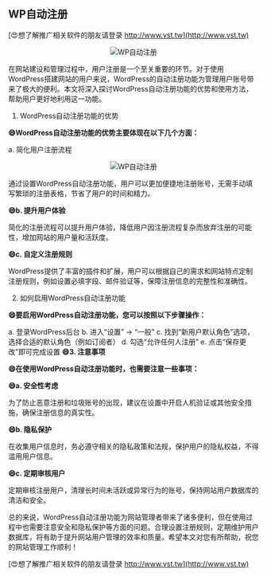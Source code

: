 ## **WP自动注册**

[😍想了解推广相关软件的朋友请登录 http://www.vst.tw](http://www.vst.tw)

 <center><img src="https://vst.tw/MP4/tuiguang/png/6.png" alt="WP自动注册"></center>

在网站建设和管理过程中，用户注册是一个至关重要的环节。对于使用WordPress搭建网站的用户来说，WordPress的自动注册功能为管理用户账号带来了极大的便利。本文将深入探讨WordPress自动注册功能的优势和使用方法，帮助用户更好地利用这一功能。

1. WordPress自动注册功能的优势

**😄WordPress自动注册功能的优势主要体现在以下几个方面：**

a. 简化用户注册流程

 <center><img src="https://vst.tw/MP4/tuiguang/png/1.png" alt="WP自动注册"></center>

通过设置WordPress自动注册功能，用户可以更加便捷地注册账号，无需手动填写繁琐的注册表格，节省了用户的时间和精力。

**😄b. 提升用户体验**

简化的注册流程可以提升用户体验，降低用户因注册流程复杂而放弃注册的可能性，增加网站的用户量和活跃度。

**😄c. 自定义注册规则**

WordPress提供了丰富的插件和扩展，用户可以根据自己的需求和网站特点定制注册规则，例如设置必填字段、邮件验证等，保障注册信息的完整性和准确性。

2. 如何启用WordPress自动注册功能

**😄要启用WordPress自动注册功能，您可以按照以下步骤操作：**

a. 登录WordPress后台
b. 进入“设置” -> “一般”
c. 找到“新用户默认角色”选项，选择合适的默认角色（例如订阅者）
d. 勾选“允许任何人注册”
e. 点击“保存更改”即可完成设置
**😄3. 注意事项**

**😄在使用WordPress自动注册功能时，也需要注意一些事项：**

**😄a. 安全性考虑**

为了防止恶意注册和垃圾账号的出现，建议在设置中开启人机验证或其他安全措施，确保注册信息的真实性。

**😄b. 隐私保护**

在收集用户信息时，务必遵守相关的隐私政策和法规，保护用户的隐私权益，不得滥用用户信息。

**😄c. 定期审核用户**

定期审核注册用户，清理长时间未活跃或异常行为的账号，保持网站用户数据库的清洁和安全。

总的来说，WordPress自动注册功能为网站管理者带来了诸多便利，但在使用过程中也需要注意安全和隐私保护等方面的问题。合理设置注册规则，定期维护用户数据库，将有助于提升网站用户管理的效率和质量。希望本文对您有所帮助，祝您的网站管理工作顺利！

[😍想了解推广相关软件的朋友请登录 http://www.vst.tw](http://www.vst.tw)



